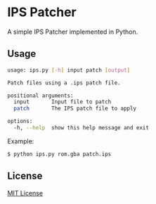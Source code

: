 # IPS Patcher
A simple IPS Patcher implemented in Python.

## Usage
```sh
usage: ips.py [-h] input patch [output]

Patch files using a .ips patch file.

positional arguments:
  input       Input file to patch
  patch       The IPS patch file to apply                               output      Output File

options:
  -h, --help  show this help message and exit
```
Example:
```sh
$ python ips.py rom.gba patch.ips
```

## License
[MIT License](LICENSE)
